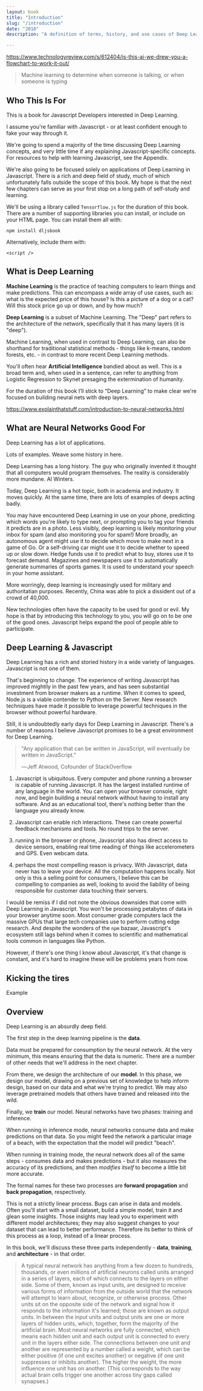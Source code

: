 ```yaml
---
layout: book
title: "Introduction"
slug: "/introduction"
date: "2018"
description: "A definition of terms, history, and use cases of Deep Learning"

---
```


https://www.technologyreview.com/s/612404/is-this-ai-we-drew-you-a-flowchart-to-work-it-out/

> Machine learning to determine when someone is talking, or when someone is typing

## Who This Is For

This is a book for Javascript Developers interested in Deep Learning.

I assume you're familiar with Javascript - or at least confident enough to fake your way through it.

We're going to spend a majority of the time discussing Deep Learning concepts, and very little time if any explaining Javascript-specific concepts. For resources to help with learning Javascript, see the Appendix.

We're also going to be focused solely on applications of Deep Learning in Javascript. There is a rich and deep field of study, much of which unfortunately falls outside the scope of this book. My hope is that the next few chapters can serve as your first stop on a long path of self-study and learning.

We'll be using a library called `Tensorflow.js` for the duration of this book. There are a number of supporting libraries you can install, or include on your HTML page. You can install them all with:

```
npm install dljsbook
```

Alternatively, include them with:

```
<script />
```

## What is Deep Learning

**Machine Learning** is the practice of teaching computers to learn things and make predictions. This can encompass a wide array of use cases, such as: what is the expected price of this house? Is this a picture of a dog or a cat? Will this stock price go up or down, and by how much?

**Deep Learning** is a subset of Machine Learning. The "Deep" part refers to the architecture of the network, specifically that it has many layers (it is "deep").

Machine Learning, when used in contrast to Deep Learning, can also be shorthand for traditional statistical methods - things like k-means, random forests, etc. - in contrast to more recent Deep Learning methods.

You'll often hear **Artificial Intelligence** bandied about as well. This is a broad term and, when used in a sentence, can refer to anything from Logistic Regression to Skynet presaging the extermination of humanity.

For the duration of this book I’ll stick to “Deep Learning” to make clear we're focused on building neural nets with deep layers.

https://www.explainthatstuff.com/introduction-to-neural-networks.html

## What are Neural Networks Good For

Deep Learning has a lot of applications.

Lots of examples. Weave some history in here.

Deep Learning has a long history. The guy who originally invented it thought that all computers would program themselves. The reality is considerably more mundane. AI Winters.

Today, Deep Learning is a hot topic, both in academia and industry. It moves quickly. At the same time, there are lots of examples of deeps acting badly.

You may have encountered Deep Learning in use on your phone, predicting which words you're likely to type next, or prompting you to tag your friends it predicts are in a photo. Less visibly, deep learning is likely monitoring your inbox for spam (and also monitoring you for spam!) More broadly, an autonomous agent might use it to decide which move to make next in a game of Go. Or a self-driving car might use it to decide whether to speed up or slow down. Hedge funds use it to predict what
to buy, stores use it to forecast demand. Magazines and newspapers use it to automatically generate summaries of sports games. It is used to understand your speech in your home assistant.

More worringly, deep learning is increasingly used for military and authoritatian purposes. Recently, China was able to pick a dissident out of a crowd of 40,000.

New technologies often have the capacity to be used for good or evil. My hope is that by introducing this technology to you, you will go on to be one of the good ones. Javascript helps expand the pool of people able to participate.

## Deep Learning & Javascript

Deep Learning has a rich and storied history in a wide variety of languages. Javascript is not one of them.

That's beginning to change. The experience of writing Javascript has improved mightily in the past few years, and has seen substantial investment from browser makers as a runtime. When it comes to speed, Node.js is a viable contender to Python on the Server. New research techniques have made it possible to leverage powerful techniques in the browser without powerful hardware.

Still, it is undoubtedly early days for Deep Learning in Javascript. There's a number of reasons I believe Javascript promises to be a great environment for Deep Learning.

> "Any application that can be written in JavaScript, will eventually be written in JavaScript." <footer class="blockquote-footer">&mdash; Jeff Atwood, Cofounder of StackOverflow</footer>

1. Javascript is ubiquitous. Every computer and phone running a browser is capable of running Javascript. It has the largest installed runtime of any language in the world. You can open your browser console, right now, and begin building a neural network without having to install any software. And as an educational tool, there's nothing better than the language you already know.

2. Javascript can enable rich interactions. These can create powerful feedback mechanisms and tools. No round trips to the server.

3. running in the browser or phone, Javascript also has direct access to device sensors, enabling real time reading of things like accelerometers and GPS. Even webcam data.

4. perhaps the most compelling reason is privacy. With Javascript, data never has to leave your device. All the computation happens locally. Not only is this a selling point for consumers, I believe this can be compelling to companies as well, looking to avoid the liability of being responsible for customer data touching their servers.

I would be remiss if I did not note the obvious downsides that come with Deep Learning in Javascript. You won't be processing petabytes of data in your browser anytime soon. Most consumer grade computers lack the massive GPUs that large tech companies use to perform cutting edge research. And despite the wonders of the `npm` bazaar, Javascript's ecosystem still lags behind when it comes to scientific and mathematical tools common in languages like Python.

However, if there's one thing I know about Javascript, it's that change is constant, and it's hard to imagine these will be problems years from now.

## Kicking the tires

Example

## Overview

Deep Learning is an absurdly deep field.

The first step in the deep learning pipeline is the **data**.

Data must be prepared for consumption by the neural network. At the very minimum, this means ensuring that the data is numeric. There are a number of other needs that we'll address in the next chapter.

From there, we design the architecture of our **model**. In this phase, we design our model, drawing on a previous set of knowledge to help inform design, based on our data and what we're trying to predict. We may also leverage pretrained models that others have trained and released into the wild.

Finally, we **train** our model. Neural networks have two phases: training and inference.

When running in inference mode, neural networks consume data and make predictions on that data. So you might feed the network a particular image of a beach, with the expectation that the model will predict "beach".

When running in training mode, the neural network does all of the same steps - consumes data and makes predictions - but it also measures the accuracy of its predictions, and then *modifies itself* to become a little bit more accurate.

The formal names for these two processes are **forward propagation** and **back propagation**, respectively.

This is not a strictly linear process. Bugs can arise in data and models. Often you'll start with a small dataset, build a simple model, train it and glean some insights. Those insights may lead you to experiment with different model architectures; they may also suggest changes to your dataset that can lead to better performance. Therefore its better to think of this process as a loop, instead of a linear process.

In this book, we'll discuss these three parts independently - **data**, **training**, and **architecture** - in that order.


> A typical neural network has anything from a few dozen to hundreds, thousands, or even millions of artificial neurons called units arranged in a series of layers, each of which connects to the layers on either side. Some of them, known as input units, are designed to receive various forms of information from the outside world that the network will attempt to learn about, recognize, or otherwise process. Other units sit on the opposite side of the network and signal how it responds to the information it's learned; those are known as output units. In between the input units and output units are one or more layers of hidden units, which, together, form the majority of the artificial brain. Most neural networks are fully connected, which means each hidden unit and each output unit is connected to every unit in the layers either side. The connections between one unit and another are represented by a number called a weight, which can be either positive (if one unit excites another) or negative (if one unit suppresses or inhibits another). The higher the weight, the more influence one unit has on another. (This corresponds to the way actual brain cells trigger one another across tiny gaps called synapses.)
